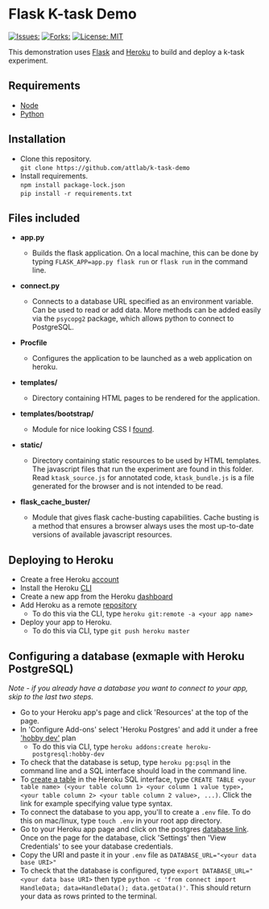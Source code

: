 # Flask K-task Demo
[![Issues:](https://img.shields.io/github/issues/attlab/k-task-demo)](https://github.com/attlab/k-task-demo/issues)
[![Forks:](https://img.shields.io/github/forks/attlab/k-task-demo )](https://github.com/attlab/k-task-demo/network/members)
[![License: MIT](https://img.shields.io/badge/License-MIT-green.svg)](https://opensource.org/licenses/MIT)

This demonstration uses [Flask](https://pypi.org/project/Flask/) and [Heroku](https://www.heroku.com/home) to build and deploy a k-task experiment. 

## Requirements

- [Node](https://nodejs.org/en/download/)
- [Python](https://www.python.org/downloads/)

## Installation

- Clone this repository.  
	`git clone https://github.com/attlab/k-task-demo`
- Install requirements.  
	`npm install package-lock.json`  
	`pip install -r requirements.txt`

## Files included

- **app.py**   
   - Builds the flask application. On a local machine, this can be done by typing `FLASK_APP=app.py flask run` or `flask run` in the command line. 

- **connect.py**
   - Connects to a database URL specified as an environment variable. Can be used to read or add data. More methods can be added easily via the `psycopg2` package, which allows python to connect to PostgreSQL.

- **Procfile**  
   - Configures the application to be launched as a web application on heroku. 

- **templates/**  
   - Directory containing HTML pages to be rendered for the application. 

- **templates/bootstrap/**  
   - Module for nice looking CSS I [found](https://getbootstrap.com/).

- **static/**  
   - Directory containing static resources to be used by HTML templates. The javascript files that run the experiment are found in this folder. Read `ktask_source.js` for annotated code, `ktask_bundle.js` is a file generated for the browser and is not intended to be read.

- **flask_cache_buster/**  
   - Module that gives flask cache-busting capabilities. Cache busting is a method that ensures a browser always uses the most up-to-date versions of available javascript resources. 

## Deploying to Heroku

- Create a free Heroku [account](https://signup.heroku.com/)
- Install the Heroku [CLI](https://devcenter.heroku.com/articles/heroku-cli)
- Create a new app from the Heroku [dashboard](https://dashboard.heroku.com/apps)
- Add Heroku as a remote [repository](https://devcenter.heroku.com/articles/git)
	- To do this via the CLI, type `heroku git:remote -a <your app name>`
- Deploy your app to Heroku.
	- To do this via CLI, type `git push heroku master`

## Configuring a database (exmaple with Heroku PostgreSQL)
*Note - if you already have a database you want to connect to your app, skip to the last two steps.*
- Go to your Heroku app's page and click 'Resources' at the top of the page.
- In 'Configure Add-ons' select 'Heroku Postgres' and add it under a free ['hobby dev'](https://devcenter.heroku.com/articles/heroku-postgres-plans#hobby-tier) plan
   - To do this via CLI, type `heroku addons:create heroku-postgresql:hobby-dev`
- To check that the database is setup, type `heroku pg:psql` in the command line and a SQL interface should load in the command line. 
- To [create a table](https://www.w3schools.com/sql/sql_create_table.asp) in the Heroku SQL interface, type `CREATE TABLE <your table name> (<your table column 1> <your column 1 value type>, <your table column 2> <your table column 2 value>, ...)`. Click the link for example specifying value type syntax. 
- To connect the database to you app, you'll to create a `.env` file. To do this on mac/linux, type `touch .env` in your root app directory.
- Go to your Heroku app page and click on the postgres [database link](https://data.heroku.com/datastores/c04cf3fa-add5-4025-9632-0ddb8fc9050a). Once on the page for the database, click 'Settings' then 'View Credentials' to see your database credentials. 
- Copy the URI and paste it in your `.env` file as `DATABASE_URL="<your data base URI>"` 
- To check that the database is configured, type `export DATABASE_URL="<your data base URI>` then type `python -c 'from connect import HandleData; data=HandleData(); data.getData()'`. This should return your data as rows printed to the terminal.



